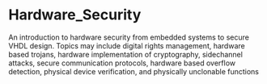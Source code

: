 # Hardware_Security
An introduction to hardware security from embedded systems to secure VHDL design. Topics may include digital rights management, hardware based trojans, hardware implementation of cryptography, sidechannel attacks, secure communication protocols, hardware based overflow detection, physical device verification, and physically unclonable functions
